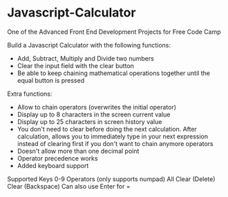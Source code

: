 # Javascript-Calculator
One of the Advanced Front End Development Projects for Free Code Camp

Build a Javascript Calculator with the following functions:
- Add, Subtract, Multiply and Divide two numbers
- Clear the input field with the clear button
- Be able to keep chaining mathematical operations together until the equal button is pressed

Extra functions:
- Allow to chain operators (overwrites the initial operator)
- Display up to 8 characters in the screen current value
- Display up to 25 characters in screen history value
- You don't need to clear before doing the next calculation. After calculation, allows you to immediately type in your next expression instead of clearing first if you don't want to chain anymore operators
- Doesn't allow more than one decimal point
- Operator precedence works
- Added keyboard support

Supported Keys
0-9
Operators (only supports numpad)
All Clear (Delete)
Clear (Backspace)
Can also use Enter for =
